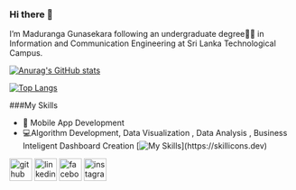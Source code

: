 ### Hi there 👋
I’m Maduranga Gunasekara following an undergraduate degree👨‍🎓 in Information and Communication Engineering at Sri Lanka Technological Campus.

[![Anurag's GitHub stats](https://github-readme-stats.vercel.app/api?username=maduranga98)](https://github.com/anuraghazra/github-readme-stats)

[![Top Langs](https://github-readme-stats.vercel.app/api/top-langs/?username=maduranga98)](https://github.com/anuraghazra/github-readme-stats)

###My Skills 
* 📱 Mobile App Development
* 💻Algorithm Development, Data Visualization , Data Analysis , Business Inteligent Dashboard Creation
[![My Skills](https://skillicons.dev/icons?i=c,cs,cpp,dart,py,r,firebase,mongodb,mysql,flutter,unity,)](https://skillicons.dev)


[<img src='https://cdn.jsdelivr.net/npm/simple-icons@3.0.1/icons/github.svg' alt='github' height='40'>](https://github.com/maduranga98) 
[<img src='https://cdn.jsdelivr.net/npm/simple-icons@3.0.1/icons/linkedin.svg' alt='linkedin' height='40'>](https://www.linkedin.com/in/linkedin.com/in/maduranga-gunasekara-3768361b5/)
[<img src='https://cdn.jsdelivr.net/npm/simple-icons@3.0.1/icons/facebook.svg' alt='facebook' height='40'>](https://www.facebook.com/https://www.facebook.com/maduranga.gunasekara.9)
[<img src='https://cdn.jsdelivr.net/npm/simple-icons@3.0.1/icons/instagram.svg' alt='instagram' height='40'>](https://www.instagram.com/https://www.instagram.com/mpg_0098//)  

<!--
**maduranga98/maduranga98** is a ✨ _special_ ✨ repository because its `README.md` (this file) appears on your GitHub profile.

Here are some ideas to get you started:

- 🔭 I’m currently working on ...
- 🌱 I’m currently learning ...
- 👯 I’m looking to collaborate on ...
- 🤔 I’m looking for help with ...
- 💬 Ask me about ...
- 📫 How to reach me: ...
- 😄 Pronouns: ...
- ⚡ Fun fact: ...
-->
